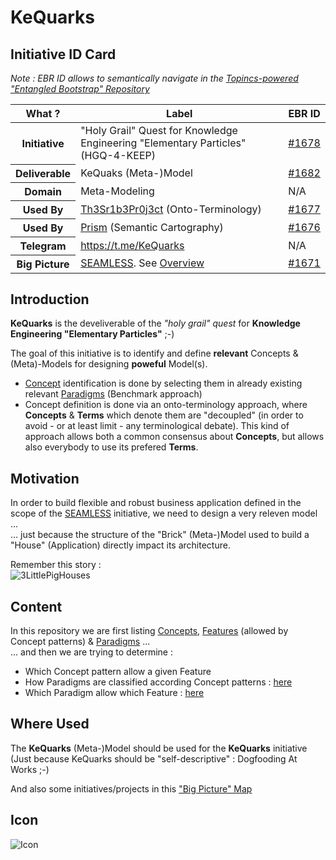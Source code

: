 
KeQuarks
==

Initiative ID Card
-
_Note : EBR ID allows to semantically navigate in the <a href="https://www.topincs.com/EntangledBootstrap/">Topincs-powered "Entangled Bootstrap" Repository</a>_

<table>
    <thead>
        <tr>
            <th>What ?</th>
            <th>Label</th>
            <th>EBR ID</th>
        </tr>
    </thead>
    <tbody>
        <tr>
            <th>Initiative</th>
            <td>"Holy Grail" Quest for Knowledge Engineering "Elementary Particles" (HGQ-4-KEEP)</td>
            <td><a href="https://www.topincs.com/EntangledBootstrap/1678">#1678</a></td>
        </tr>
        <tr>
            <th>Deliverable</th>
            <td>KeQuaks (Meta-)Model</td>
            <td><a href="https://www.topincs.com/EntangledBootstrap/1682">#1682</a></td>
        </tr>
        <tr>
            <th>Domain</th>
            <td>Meta-Modeling</td>
            <td>N/A</td>
        </tr>
        <tr>
            <th>Used By</th>
            <td><a href="https://github.com/iPlumb3r/Th3Sr1b3Pr0j3ct">Th3Sr1b3Pr0j3ct</a> (Onto-Terminology)</td>
            <td><a href="https://www.topincs.com/EntangledBootstrap/1677">#1677</a></td>
        </tr>
        <tr>
            <th>Used By</th>
            <td><a href="https://github.com/iPlumb3r/Prism">Prism</a> (Semantic Cartography)</td>
            <td><a href="https://www.topincs.com/EntangledBootstrap/1676">#1676</a></td>
        </tr>
        <tr>
            <th>Telegram</th>
            <td><a href="https://t.me/KeQuarks">https://t.me/KeQuarks</a></td>
            <td>N/A</td>
        </tr>
        <tr>
            <th>Big Picture</th>
            <td><a href="https://github.com/iPlumb3r/BigPicture">SEAMLESS</a>. See <a href="http://hubject.net/iPlumb3r/GitHub/BigPicture.html">Overview</a></td>
            <td><a href="https://www.topincs.com/EntangledBootstrap/1671">#1671</a></td>
        </tr>
    </tbody>
</table>

Introduction
-
__KeQuarks__ is the develiverable of the _"holy grail" quest_ for __Knowledge Engineering "Elementary Particles"__ ;-)

The goal of this initiative is to identify and define __relevant__ Concepts & (Meta)-Models for designing __poweful__ Model(s).
* <a href="https://github.com/iPlumb3r/KeQuarks/tree/master/Concepts">Concept</a> identification is done by selecting them in already existing relevant <a href="https://github.com/iPlumb3r/KeQuarks/tree/master/Paradigms">Paradigms</a> (Benchmark approach)
* Concept definition is done via an onto-terminology approach, where __Concepts__ & __Terms__ which denote them are "decoupled" (in order to avoid - or at least limit - any terminological debate). This kind of approach allows both a common consensus about __Concepts__, but allows also everybody to use its prefered __Terms__. 


Motivation
-
In order to build flexible and robust business application defined in the scope of the <a href="https://github.com/iPlumb3r/BigPicture">SEAMLESS</a> initiative, we need to design a very releven model ...   
... just because the structure of the "Brick" (Meta-)Model used to build a "House" (Application) directly impact its architecture.

Remember this story :   
![3LittlePigHouses](https://github.com/iPlumb3r/KeQuarks/blob/master/images/3LittlePigsHouse.jpeg)

Content
-
In this repository we are first listing <a href="https://github.com/iPlumb3r/KeQuarks/tree/master/Concepts">Concepts</a>, <a href="https://github.com/iPlumb3r/KeQuarks/tree/master/Features">Features</a> (allowed by Concept patterns) & <a href="https://github.com/iPlumb3r/KeQuarks/tree/master/Paradigms">Paradigms</a> ...   
... and then we are trying to determine :
* Which Concept pattern allow a given Feature
* How Paradigms are classified according Concept patterns : <a href="https://github.com/iPlumb3r/KeQuarks/blob/master/Concepts_x_Paradigms.md">here</a>
* Which Paradigm allow which Feature : <a href="https://github.com/iPlumb3r/KeQuarks/blob/master/Features_x_Paradigms.md">here</a>


Where Used
-
The __KeQuarks__ (Meta-)Model should be used for the __KeQuarks__ initiative (Just because KeQuarks should be "self-descriptive" : Dogfooding At Works ;-)

And also some initiatives/projects in this <a href="http://hubject.net/iPlumb3r/GitHub/BigPicture.html">"Big Picture" Map</a>


Icon
-
![Icon](https://github.com/iPlumb3r/KeQuarks/blob/master/images/icon%40KeQuarks.jpg)
